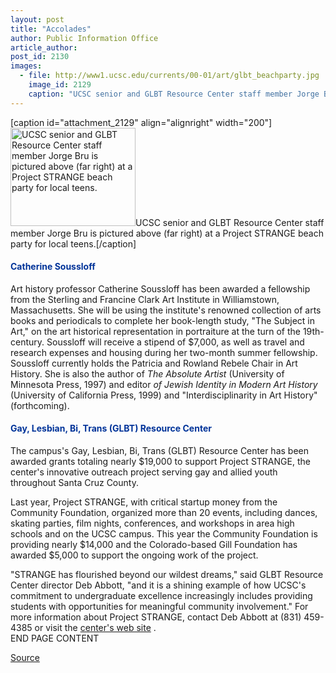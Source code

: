 ```yaml
---
layout: post
title: "Accolades"
author: Public Information Office
article_author: 
post_id: 2130
images:
  - file: http://www1.ucsc.edu/currents/00-01/art/glbt_beachparty.jpg
    image_id: 2129
    caption: "UCSC senior and GLBT Resource Center staff member Jorge Bru is pictured above (far right) at a Project STRANGE beach party for local teens."
---
```


[caption id="attachment_2129" align="alignright" width="200"]<a href="http://dev-ucsc-news.pantheonsite.io/wp-content/uploads/2001/02/glbt_beachparty.jpg"><img class="size-full wp-image-2129" src="http://dev-ucsc-news.pantheonsite.io/wp-content/uploads/2001/02/glbt_beachparty.jpg" alt="UCSC senior and GLBT Resource Center staff member Jorge Bru is pictured above (far right) at a Project STRANGE beach party for local teens." width="200" height="157" /></a>UCSC senior and GLBT Resource Center staff member Jorge Bru is pictured above (far right) at a Project STRANGE beach party for local teens.[/caption]
<h4>
  <font color="#003399">Catherine Soussloff</font>
</h4>
<p>
  Art history professor Catherine Soussloff has been awarded a fellowship from the Sterling and Francine Clark Art Institute in Williamstown, Massachusetts. She will be using the institute's renowned collection of arts books and periodicals to complete her book-length study, "The Subject in Art," on the art historical representation in portraiture at the turn of the 19th-century. Soussloff will receive a stipend of $7,000, as well as travel and research expenses and housing during her two-month summer fellowship. Soussloff currently holds the Patricia and Rowland Rebele Chair in Art History. She is also the author of <i>The Absolute Artist</i> (University of Minnesota Press, 1997) and editor <i>of Jewish Identity in Modern Art History</i> (University of California Press, 1999) and "Interdisciplinarity in Art History" (forthcoming).
</p>
<h4>
  <font color="#003399">Gay, Lesbian, Bi, Trans (GLBT) Resource Center</font>
</h4>The campus's Gay, Lesbian, Bi, Trans (GLBT) Resource Center has been awarded grants totaling nearly $19,000 to support Project STRANGE, the center's innovative outreach project serving gay and allied youth throughout Santa Cruz County.
<p>
  Last year, Project STRANGE, with critical startup money from the Community Foundation, organized more than 20 events, including dances, skating parties, film nights, conferences, and workshops in area high schools and on the UCSC campus. This year the Community Foundation is providing nearly $14,000 and the Colorado-based Gill Foundation has awarded $5,000 to support the ongoing work of the project.
</p>
<p>
  "STRANGE has flourished beyond our wildest dreams," said GLBT Resource Center director Deb Abbott, "and it is a shining example of how UCSC's commitment to undergraduate excellence increasingly includes providing students with opportunities for meaningful community involvement." For more information about Project STRANGE, contact Deb Abbott at (831) 459-4385 or visit the <a href="http://www2.ucsc.edu/glbtcenter">center's web site</a> .<br>
  END PAGE CONTENT
</p>
<p><a href="http://www1.ucsc.edu/currents/00-01/02-19/accolades.html" title="Permalink to accolades">Source</a></p>
